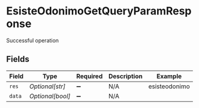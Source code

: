 # EsisteOdonimoGetQueryParamResponse

Successful operation


## Fields

| Field              | Type               | Required           | Description        | Example            |
| ------------------ | ------------------ | ------------------ | ------------------ | ------------------ |
| `res`              | *Optional[str]*    | :heavy_minus_sign: | N/A                | esisteodonimo      |
| `data`             | *Optional[bool]*   | :heavy_minus_sign: | N/A                |                    |